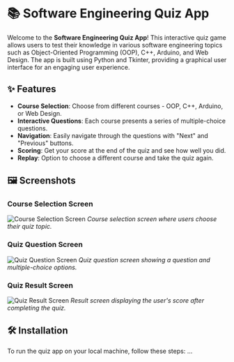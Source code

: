 # 📚 Software Engineering Quiz App

Welcome to the **Software Engineering Quiz App**! This interactive quiz game allows users to test their knowledge in various software engineering topics such as Object-Oriented Programming (OOP), C++, Arduino, and Web Design. The app is built using Python and Tkinter, providing a graphical user interface for an engaging user experience.

## ✨ Features

- **Course Selection**: Choose from different courses - OOP, C++, Arduino, or Web Design.
- **Interactive Questions**: Each course presents a series of multiple-choice questions.
- **Navigation**: Easily navigate through the questions with "Next" and "Previous" buttons.
- **Scoring**: Get your score at the end of the quiz and see how well you did.
- **Replay**: Option to choose a different course and take the quiz again.

## 🖼️ Screenshots

### Course Selection Screen
![Course Selection Screen](https://drive.google.com/uc?id=1aWMp1oed5Ljlb5l8jpGt8jEfQjkY1GFf)
*Course selection screen where users choose their quiz topic.*

### Quiz Question Screen
![Quiz Question Screen](https://drive.google.com/uc?id=1aWMp1oed5Ljlb5l8jpGt8jEfQjkY1GFf)
*Quiz question screen showing a question and multiple-choice options.*

### Quiz Result Screen
![Quiz Result Screen](https://drive.google.com/uc?id=1aWMp1oed5Ljlb5l8jpGt8jEfQjkY1GFf)
*Result screen displaying the user's score after completing the quiz.*

## 🛠️ Installation

To run the quiz app on your local machine, follow these steps:
...
